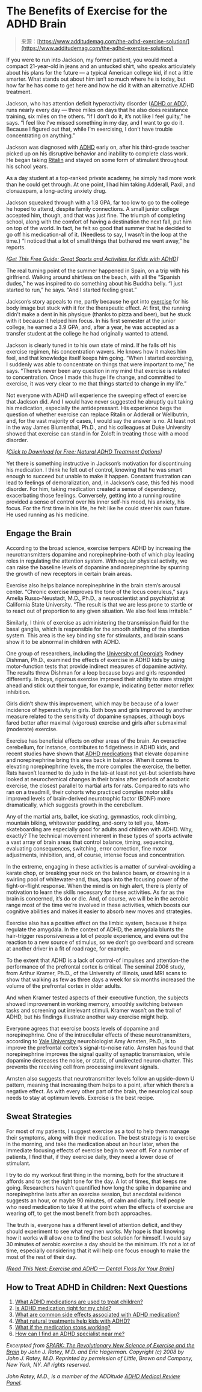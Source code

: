 <!--yml
category: 未分类
date: 2024-05-27 15:12:42
-->

# The Benefits of Exercise for the ADHD Brain

> 来源：[https://www.additudemag.com/the-adhd-exercise-solution/](https://www.additudemag.com/the-adhd-exercise-solution/)

If you were to run into Jackson, my former patient, you would meet a compact 21-year-old in jeans and an untucked shirt, who speaks articulately about his plans for the future — a typical American college kid, if not a little smarter. What stands out about him isn’t so much where he is today, but how far he has come to get here and how he did it with an alternative ADHD treatment.

Jackson, who has attention deficit hyperactivity disorder ([ADHD or ADD](https://www.additudemag.com/add-adhd-symptoms-difference/)), runs nearly every day — three miles on days that he also does resistance training, six miles on the others. “If I don’t do it, it’s not like I feel guilty,” he says. “I feel like I’ve missed something in my day, and I want to go do it. Because I figured out that, while I’m exercising, I don’t have trouble concentrating on anything.”

Jackson was diagnosed with [ADHD](https://www.additudemag.com/what-is-adhd-symptoms-causes-treatments/) early on, after his third-grade teacher picked up on his disruptive behavior and inability to complete class work. He began taking [Ritalin](https://www.additudemag.com/medication/ritalin/) and stayed on some form of stimulant throughout his school years.

As a day student at a top-ranked private academy, he simply had more work than he could get through. At one point, I had him taking Adderall, Paxil, and clonazepam, a long-acting anxiety drug.

Jackson squeaked through with a 1.8 GPA, far too low to go to the college he hoped to attend, despite family connections. A small junior college accepted him, though, and that was just fine. The triumph of completing school, along with the comfort of having a destination the next fall, put him on top of the world. In fact, he felt so good that summer that he decided to go off his medication-all of it. (Needless to say, I wasn’t in the loop at the time.) “I noticed that a lot of small things that bothered me went away,” he reports.

*[[Get This Free Guide: Great Sports and Activities for Kids with ADHD](https://www.additudemag.com/download/sports-for-kids-with-adhd/?src=embed_link)]*

The real turning point of the summer happened in Spain, on a trip with his girlfriend. Walking around shirtless on the beach, with all the “Spanish dudes,” he was inspired to do something about his Buddha belly. “I just started to run,” he says. “And I started feeling great.”

Jackson’s story appeals to me, partly because he got into [exercise](https://www.additudemag.com/exercise-and-the-adhd-brain/) for his body image but stuck with it for the therapeutic effect. At first, the running didn’t make a dent in his physique (thanks to pizza and beer), but he stuck with it because it helped him focus. In his first semester at the junior college, he earned a 3.9 GPA, and, after a year, he was accepted as a transfer student at the college he had originally wanted to attend.

Jackson is clearly tuned in to his own state of mind. If he falls off his exercise regimen, his concentration wavers. He knows how it makes him feel, and that knowledge itself keeps him going. “When I started exercising, I suddenly was able to concentrate on things that were important to me,” he says. “There’s never been any question in my mind that exercise is related to concentration. Once I made this huge life change, and committed to exercise, it was very clear to me that things started to change in my life.”

Not everyone with ADHD will experience the sweeping effect of exercise that Jackson did. And I would have never suggested he abruptly quit taking his medication, especially the antidepressant. His experience begs the question of whether exercise can replace Ritalin or Adderall or Wellbutrin, and, for the vast majority of cases, I would say the answer is no. At least not in the way James Blumenthal, Ph.D., and his colleagues at Duke University showed that exercise can stand in for Zoloft in treating those with a mood disorder.

*[[Click to Download for Free: Natural ADHD Treatment Options](https://www.additudemag.com/download/alternative-adhd-treatment-guide/?src=embed_link)]*

Yet there is something instructive in Jackson’s motivation for discontinuing his medication. I think he felt out of control, knowing that he was smart enough to succeed but unable to make it happen. Constant frustration can lead to feelings of demoralization, and, in Jackson’s case, this fed his mood disorder. For him, taking medication created a sense of dependency, exacerbating those feelings. Conversely, getting into a running routine provided a sense of control over his inner self-his mood, his anxiety, his focus. For the first time in his life, he felt like he could steer his own future. He used running as his medicine.

## Engage the Brain

According to the broad science, exercise tempers ADHD by increasing the neurotransmitters dopamine and norepinephrine-both of which play leading roles in regulating the attention system. With regular physical activity, we can raise the baseline levels of dopamine and norepinephrine by spurring the growth of new receptors in certain brain areas.

Exercise also helps balance norepinephrine in the brain stem’s arousal center. “Chronic exercise improves the tone of the locus coeruleus,” says Amelia Russo-Neustadt, M.D., Ph.D., a neuroscientist and psychiatrist at California State University. “The result is that we are less prone to startle or to react out of proportion to any given situation. We also feel less irritable.”

Similarly, I think of exercise as administering the transmission fluid for the basal ganglia, which is responsible for the smooth shifting of the attention system. This area is the key binding site for stimulants, and brain scans show it to be abnormal in children with ADHD.

One group of researchers, including the [University of Georgia’s](https://www.uga.edu/) Rodney Dishman, Ph.D., examined the effects of exercise in ADHD kids by using motor-function tests that provide indirect measures of dopamine activity. The results threw Dishman for a loop because boys and girls responded differently. In boys, rigorous exercise improved their ability to stare straight ahead and stick out their tongue, for example, indicating better motor reflex inhibition.

Girls didn’t show this improvement, which may be because of a lower incidence of hyperactivity in girls. Both boys and girls improved by another measure related to the sensitivity of dopamine synapses, although boys fared better after maximal (vigorous) exercise and girls after submaximal (moderate) exercise.

Exercise has beneficial effects on other areas of the brain. An overactive cerebellum, for instance, contributes to fidgetiness in ADHD kids, and recent studies have shown that [ADHD medications](https://www.additudemag.com/adhd-medication-for-adults-and-children/) that elevate dopamine and norepinephrine bring this area back in balance. When it comes to elevating norepinephrine levels, the more complex the exercise, the better. Rats haven’t learned to do judo in the lab-at least not yet-but scientists have looked at neurochemical changes in their brains after periods of acrobatic exercise, the closest parallel to martial arts for rats. Compared to rats who ran on a treadmill, their cohorts who practiced complex motor skills improved levels of brain-derived neurotrophic factor (BDNF) more dramatically, which suggests growth in the cerebellum.

Any of the martial arts, ballet, ice skating, gymnastics, rock climbing, mountain biking, whitewater paddling, and-sorry to tell you, Mom-skateboarding are especially good for adults and children with ADHD. Why, exactly? The technical movement inherent in these types of sports activate a vast array of brain areas that control balance, timing, sequencing, evaluating consequences, switching, error correction, fine motor adjustments, inhibition, and, of course, intense focus and concentration.

In the extreme, engaging in these activities is a matter of survival-avoiding a karate chop, or breaking your neck on the balance beam, or drowning in a swirling pool of whitewater-and, thus, taps into the focusing power of the fight-or-flight response. When the mind is on high alert, there is plenty of motivation to learn the skills necessary for these activities. As far as the brain is concerned, it’s do or die. And, of course, we will be in the aerobic range most of the time we’re involved in these activities, which boosts our cognitive abilities and makes it easier to absorb new moves and strategies.

Exercise also has a positive effect on the limbic system, because it helps regulate the amygdala. In the context of ADHD, the amygdala blunts the hair-trigger responsiveness a lot of people experience, and evens out the reaction to a new source of stimulus, so we don’t go overboard and scream at another driver in a fit of road rage, for example.

To the extent that ADHD is a lack of control-of impulses and attention-the performance of the prefrontal cortex is critical. The seminal 2006 study, from Arthur Kramer, Ph.D., of the University of Illinois, used MRI scans to show that walking as few as three days a week for six months increased the volume of the prefrontal cortex in older adults.

And when Kramer tested aspects of their executive function, the subjects showed improvement in working memory, smoothly switching between tasks and screening out irrelevant stimuli. Kramer wasn’t on the trail of ADHD, but his findings illustrate another way exercise might help.

Everyone agrees that exercise boosts levels of dopamine and norepinephrine. One of the intracellular effects of these neurotransmitters, according to [Yale University](https://www.yale.edu/) neurobiologist Amy Arnsten, Ph.D., is to improve the prefrontal cortex’s signal-to-noise ratio. Arnsten has found that norepinephrine improves the signal quality of synaptic transmission, while dopamine decreases the noise, or static, of undirected neuron chatter. This prevents the receiving cell from processing irrelevant signals.

Arnsten also suggests that neurotransmitter levels follow an upside-down U pattern, meaning that increasing them helps to a point, after which there’s a negative effect. As with every other part of the brain, the neurological soup needs to stay at optimum levels. Exercise is the best recipe.

## Sweat Strategies

For most of my patients, I suggest exercise as a tool to help them manage their symptoms, along with their medication. The best strategy is to exercise in the morning, and take the medication about an hour later, when the immediate focusing effects of exercise begin to wear off. For a number of patients, I find that, if they exercise daily, they need a lower dose of stimulant.

I try to do my workout first thing in the morning, both for the structure it affords and to set the right tone for the day. A lot of times, that keeps me going. Researchers haven’t quantified how long the spike in dopamine and norepinephrine lasts after an exercise session, but anecdotal evidence suggests an hour, or maybe 90 minutes, of calm and clarity. I tell people who need medication to take it at the point when the effects of exercise are wearing off, to get the most benefit from both approaches.

The truth is, everyone has a different level of attention deficit, and they should experiment to see what regimen works. My hope is that knowing how it works will allow one to find the best solution for himself. I would say 30 minutes of aerobic exercise a day should be the minimum. It’s not a lot of time, especially considering that it will help one focus enough to make the most of the rest of their day.

*[[Read This Next: Exercise and ADHD — Dental Floss for Your Brain](https://www.additudemag.com/exercise-helps-the-adhd-brain/?src=embed_link)]*

## How to Treat ADHD in Children: Next Questions

1.  [What ADHD medications are used to treat children?](https://www.additudemag.com/adhd-medications-for-children/?src=embed_link)
2.  [Is ADHD medication right for my child?](https://www.additudemag.com/adhd-medication-side-effects-questions/?src=embed_link)
3.  [What are common side effects associated with ADHD medication?](https://www.additudemag.com/adhd-medication-side-effects/?src=embed_link)
4.  [What natural treatments help kids with ADHD?](https://www.additudemag.com/slideshows/treating-adhd-without-medication/?src=embed_link)
5.  [What if the medication stops working?](https://www.additudemag.com/adhd-medication-not-working-anymore/?src=embed_link)
6.  [How can I find an ADHD specialist near me?](https://directory.additudemag.com/listing/guide/adhd-centers-clinics)

*Excerpted from [SPARK: The Revolutionary New Science of Exercise and the Brain](https://www.amazon.com/gp/product/0316113514/ref=as_li_tl?ie=UTF8&tag=nhm00-20&camp=1789&creative=9325&linkCode=as2&creativeASIN=0316113514&linkId=b295c7d582c2dc2bbdcfe6f286065d28) by John J. Ratey, M.D. and Eric Hagerman. Copyright (c) 2008 by John J. Ratey, M.D. Reprinted by permission of Little, Brown and Company, New York, NY. All rights reserved.*

*John Ratey, M.D., is a member of the ADDitude [ADHD Medical Review Panel](https://www.additudemag.com/contact-us/adhd-medical-advisory-panel/).*